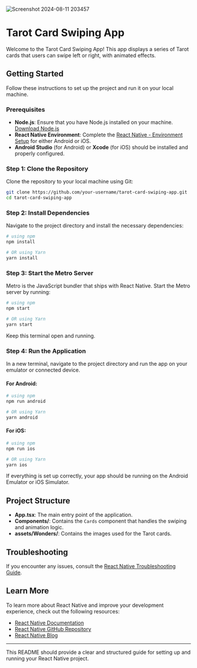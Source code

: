 ![Screenshot 2024-08-11 203457](https://github.com/user-attachments/assets/619f321f-1c18-429f-b032-e81a8df50012)

# Tarot Card Swiping App

Welcome to the Tarot Card Swiping App! This app displays a series of Tarot cards that users can swipe left or right, with animated effects.

## Getting Started

Follow these instructions to set up the project and run it on your local machine.

### Prerequisites

- **Node.js**: Ensure that you have Node.js installed on your machine. [Download Node.js](https://nodejs.org/)
- **React Native Environment**: Complete the [React Native - Environment Setup](https://reactnative.dev/docs/environment-setup) for either Android or iOS.
- **Android Studio** (for Android) or **Xcode** (for iOS) should be installed and properly configured.

### Step 1: Clone the Repository

Clone the repository to your local machine using Git:

```bash
git clone https://github.com/your-username/tarot-card-swiping-app.git
cd tarot-card-swiping-app
```

### Step 2: Install Dependencies

Navigate to the project directory and install the necessary dependencies:

```bash
# using npm
npm install

# OR using Yarn
yarn install
```

### Step 3: Start the Metro Server

Metro is the JavaScript bundler that ships with React Native. Start the Metro server by running:

```bash
# using npm
npm start

# OR using Yarn
yarn start
```

Keep this terminal open and running.

### Step 4: Run the Application

In a new terminal, navigate to the project directory and run the app on your emulator or connected device.

#### For Android:

```bash
# using npm
npm run android

# OR using Yarn
yarn android
```

#### For iOS:

```bash
# using npm
npm run ios

# OR using Yarn
yarn ios
```

If everything is set up correctly, your app should be running on the Android Emulator or iOS Simulator.

## Project Structure

- **App.tsx**: The main entry point of the application.
- **Components/**: Contains the `Cards` component that handles the swiping and animation logic.
- **assets/Wonders/**: Contains the images used for the Tarot cards.

## Troubleshooting

If you encounter any issues, consult the [React Native Troubleshooting Guide](https://reactnative.dev/docs/troubleshooting).

## Learn More

To learn more about React Native and improve your development experience, check out the following resources:

- [React Native Documentation](https://reactnative.dev)
- [React Native GitHub Repository](https://github.com/facebook/react-native)
- [React Native Blog](https://reactnative.dev/blog)


---

This README should provide a clear and structured guide for setting up and running your React Native project.
